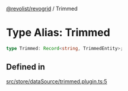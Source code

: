 [@revolist/revogrid](README.md) / Trimmed

# Type Alias: Trimmed

```ts
type Trimmed: Record<string, TrimmedEntity>;
```

## Defined in

[src/store/dataSource/trimmed.plugin.ts:5](https://github.com/revolist/revogrid/blob/832a695f4c49c94511535fe3aac75fac9a36ad76/src/store/dataSource/trimmed.plugin.ts#L5)
